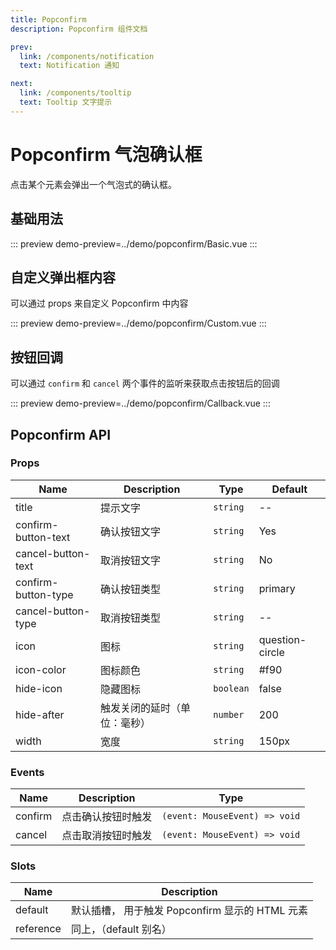 ```yaml
---
title: Popconfirm
description: Popconfirm 组件文档

prev: 
  link: /components/notification
  text: Notification 通知

next:
  link: /components/tooltip
  text: Tooltip 文字提示
---
```


# Popconfirm 气泡确认框

点击某个元素会弹出一个气泡式的确认框。

## 基础用法

::: preview
demo-preview=../demo/popconfirm/Basic.vue
:::

## 自定义弹出框内容

可以通过 props 来自定义 Popconfirm 中内容

::: preview
demo-preview=../demo/popconfirm/Custom.vue
:::

## 按钮回调

可以通过 `confirm` 和 `cancel` 两个事件的监听来获取点击按钮后的回调

::: preview
demo-preview=../demo/popconfirm/Callback.vue
:::

## Popconfirm API

### Props

| Name                | Description                  | Type      | Default         |
| ------------------- | ---------------------------- | --------- | --------------- |
| title               | 提示文字                     | `string`  | --              |
| confirm-button-text | 确认按钮文字                 | `string`  | Yes             |
| cancel-button-text  | 取消按钮文字                 | `string`  | No              |
| confirm-button-type | 确认按钮类型                 | `string`  | primary         |
| cancel-button-type  | 取消按钮类型                 | `string`  | --              |
| icon                | 图标                         | `string`  | question-circle |
| icon-color          | 图标颜色                     | `string`  | #f90            |
| hide-icon           | 隐藏图标                     | `boolean` | false           |
| hide-after          | 触发关闭的延时（单位：毫秒） | `number`  | 200             |
| width               | 宽度                         | `string`  | 150px           |

### Events

| Name    | Description        | Type                          |
| ------- | ------------------ | ----------------------------- |
| confirm | 点击确认按钮时触发 | `(event: MouseEvent) => void` |
| cancel  | 点击取消按钮时触发 | `(event: MouseEvent) => void` |

### Slots

| Name      | Description                                     |
| --------- | ----------------------------------------------- |
| default   | 默认插槽， 用于触发 Popconfirm 显示的 HTML 元素 |
| reference | 同上，（default 别名）                          |